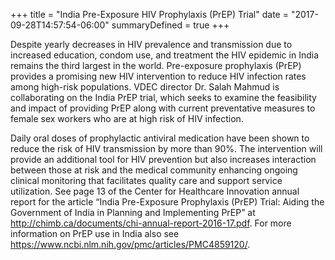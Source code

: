 +++
title = "India Pre-Exposure HIV Prophylaxis (PrEP) Trial"
date = "2017-09-28T14:57:54-06:00"
summaryDefined = true
+++

Despite yearly decreases in HIV prevalence and transmission due to increased education, condom use, and treatment the HIV epidemic in India remains the third largest in the world. Pre-exposure prophylaxis (PrEP) provides a promising new HIV intervention to reduce HIV infection rates among high-risk populations. VDEC director Dr. Salah Mahmud is collaborating on the India PrEP trial, which seeks to examine the feasibility and impact of providing PrEP along with current preventative measures to female sex workers who are at high risk of HIV infection.  
<!--more-->

Daily oral doses of prophylactic antiviral medication have been shown to reduce the risk of HIV transmission by more than 90%. The intervention will provide an additional tool for HIV prevention but also increases interaction between those at risk and the medical community enhancing ongoing clinical monitoring that facilitates quality care and support service utilization. See page 13 of the Center for Healthcare Innovation annual report for the article “India Pre-Exposure Prophylaxis (PrEP) Trial: Aiding the Government of India in Planning and Implementing PrEP” at <http://chimb.ca/documents/chi-annual-report-2016-17.pdf>. For more information on PrEP use in India also see <https://www.ncbi.nlm.nih.gov/pmc/articles/PMC4859120/>.
